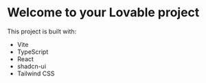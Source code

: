 # Welcome to your Lovable project

This project is built with:

- Vite
- TypeScript
- React
- shadcn-ui
- Tailwind CSS